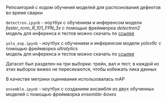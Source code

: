 Репозиторий с кодом обучения моделей для распознования дефектов во время сварки

`detectron.ipynb` - ноутбук с обучением и инференсом модели *faster_rcnn_R_101_FPN_3x* с помощью фреймворка *detectron2*
<br> модель для инференса и тестов можно скачать по [ссылке](https://drive.google.com/file/d/1bG_L5N3KmoXi_AHqfVdPCKGdQ6IAqTuI/view?usp=drive_link) 

`yolo_exp.ipynb` - ноутбук с обучением и инференсом модели *yolov9c* с помощью фреймворка *ultralytics*
<br> модель для инференса и тестов можно скачать по [ссылке](https://drive.google.com/file/d/1pi2cvwLCXErAxavk1SLRNNnDPiPy_ZZ-/view?usp=drive_link) 

Датасет был разделен на три выборки: трейн, вал и тест, в каждой из этих выборок вижео не пересекаются, чтобы избежать лика данных

В качестве метрики оценивания использовалась mAP

`ensemble.ipynb` - ноутбук c созданием ансамбля из двух обученных моделей с помощью фреймворка *ensemble-boxes*
